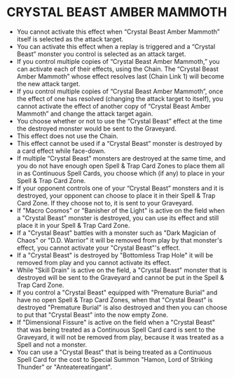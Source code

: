 # CRYSTAL BEAST AMBER MAMMOTH

*   You cannot activate this effect when “Crystal Beast Amber Mammoth” itself is selected as the attack target.
*   You can activate this effect when a replay is triggered and a “Crystal Beast” monster you control is selected as an attack target.
*   If you control multiple copies of “Crystal Beast Amber Mammoth,” you can activate each of their effects, using the Chain. The “Crystal Beast Amber Mammoth” whose effect resolves last (Chain Link 1) will become the new attack target.
*   If you control multiple copies of “Crystal Beast Amber Mammoth”, once the effect of one has resolved (changing the attack target to itself), you cannot activate the effect of another copy of “Crystal Beast Amber Mammoth” and change the attack target again.
*   You choose whether or not to use the “Crystal Beast” effect at the time the destroyed monster would be sent to the Graveyard.
*   This effect does not use the Chain.
*   This effect cannot be used if a “Crystal Beast” monster is destroyed by a card effect while face-down.
*   If multiple “Crystal Beast” monsters are destroyed at the same time, and you do not have enough open Spell & Trap Card Zones to place them all in as Continuous Spell Cards, you choose which (if any) to place in your Spell & Trap Card Zone.
*   If your opponent controls one of your “Crystal Beast” monsters and it is destroyed, your opponent can choose to place it in their Spell & Trap Card Zone. If they choose not to, it is sent to your Graveyard.
*   If "Macro Cosmos" or "Banisher of the Light" is active on the field when a "Crystal Beast" monster is destroyed, you can use its effect and still place it in your Spell & Trap Card Zone.
*   If a "Crystal Beast" battles with a monster such as "Dark Magician of Chaos" or "D.D. Warrior" it will be removed from play by that monster's effect, you cannot activate your "Crystal Beast"'s effect.
*   If a "Crystal Beast" is destroyed by "Bottomless Trap Hole" it will be removed from play and you cannot activate its effect.
*   While "Skill Drain" is active on the field, a "Crystal Beast" monster that is destroyed will be sent to the Graveyard and cannot be put in the Spell & Trap Card Zone.
*   If you control a "Crystal Beast" equipped with "Premature Burial" and have no open Spell & Trap Card Zones, when that "Crystal Beast" is destroyed "Premature Burial" is also destroyed and then you can choose to put that "Crystal Beast" into the now empty Zone.
*   If "Dimensional Fissure" is active on the field when a "Crystal Beast" that was being treated as a Continuous Spell Card card is sent to the Graveyard, it will not be removed from play, because it was treated as a Spell and not a monster.
*   You can use a "Crystal Beast" that is being treated as a Continuous Spell Card for the cost to Special Summon "Hamon, Lord of Striking Thunder" or "Anteatereatingant".
